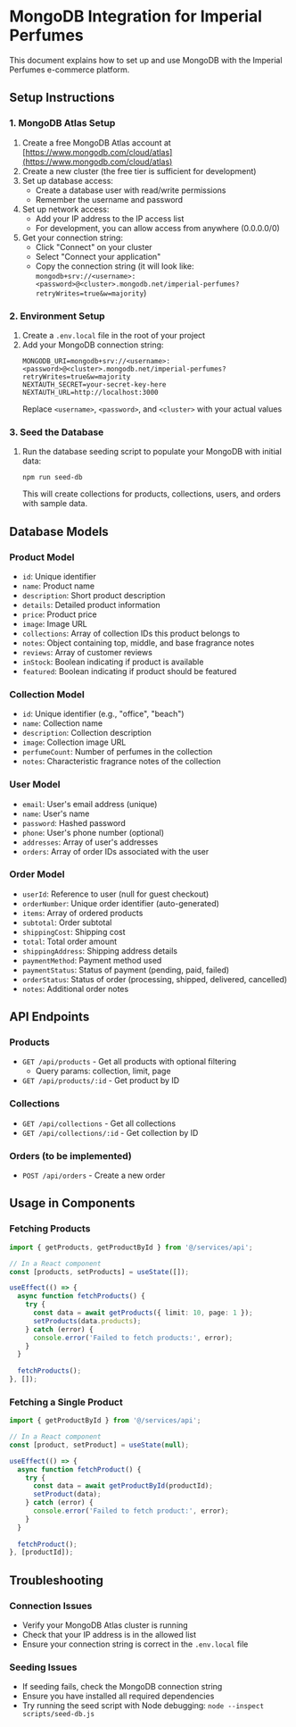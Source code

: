# MongoDB Integration for Imperial Perfumes

This document explains how to set up and use MongoDB with the Imperial Perfumes e-commerce platform.

## Setup Instructions

### 1. MongoDB Atlas Setup

1. Create a free MongoDB Atlas account at [https://www.mongodb.com/cloud/atlas](https://www.mongodb.com/cloud/atlas)
2. Create a new cluster (the free tier is sufficient for development)
3. Set up database access:
   - Create a database user with read/write permissions
   - Remember the username and password
4. Set up network access:
   - Add your IP address to the IP access list
   - For development, you can allow access from anywhere (0.0.0.0/0)
5. Get your connection string:
   - Click "Connect" on your cluster
   - Select "Connect your application"
   - Copy the connection string (it will look like: `mongodb+srv://<username>:<password>@<cluster>.mongodb.net/imperial-perfumes?retryWrites=true&w=majority`)

### 2. Environment Setup

1. Create a `.env.local` file in the root of your project
2. Add your MongoDB connection string:
   ```
   MONGODB_URI=mongodb+srv://<username>:<password>@<cluster>.mongodb.net/imperial-perfumes?retryWrites=true&w=majority
   NEXTAUTH_SECRET=your-secret-key-here
   NEXTAUTH_URL=http://localhost:3000
   ```
   Replace `<username>`, `<password>`, and `<cluster>` with your actual values

### 3. Seed the Database

1. Run the database seeding script to populate your MongoDB with initial data:
   ```
   npm run seed-db
   ```
   This will create collections for products, collections, users, and orders with sample data.

## Database Models

### Product Model
- `id`: Unique identifier
- `name`: Product name
- `description`: Short product description
- `details`: Detailed product information
- `price`: Product price
- `image`: Image URL
- `collections`: Array of collection IDs this product belongs to
- `notes`: Object containing top, middle, and base fragrance notes
- `reviews`: Array of customer reviews
- `inStock`: Boolean indicating if product is available
- `featured`: Boolean indicating if product should be featured

### Collection Model
- `id`: Unique identifier (e.g., "office", "beach")
- `name`: Collection name
- `description`: Collection description
- `image`: Collection image URL
- `perfumeCount`: Number of perfumes in the collection
- `notes`: Characteristic fragrance notes of the collection

### User Model
- `email`: User's email address (unique)
- `name`: User's name
- `password`: Hashed password
- `phone`: User's phone number (optional)
- `addresses`: Array of user's addresses
- `orders`: Array of order IDs associated with the user

### Order Model
- `userId`: Reference to user (null for guest checkout)
- `orderNumber`: Unique order identifier (auto-generated)
- `items`: Array of ordered products
- `subtotal`: Order subtotal
- `shippingCost`: Shipping cost
- `total`: Total order amount
- `shippingAddress`: Shipping address details
- `paymentMethod`: Payment method used
- `paymentStatus`: Status of payment (pending, paid, failed)
- `orderStatus`: Status of order (processing, shipped, delivered, cancelled)
- `notes`: Additional order notes

## API Endpoints

### Products
- `GET /api/products` - Get all products with optional filtering
  - Query params: collection, limit, page
- `GET /api/products/:id` - Get product by ID

### Collections
- `GET /api/collections` - Get all collections
- `GET /api/collections/:id` - Get collection by ID

### Orders (to be implemented)
- `POST /api/orders` - Create a new order

## Usage in Components

### Fetching Products
```typescript
import { getProducts, getProductById } from '@/services/api';

// In a React component
const [products, setProducts] = useState([]);

useEffect(() => {
  async function fetchProducts() {
    try {
      const data = await getProducts({ limit: 10, page: 1 });
      setProducts(data.products);
    } catch (error) {
      console.error('Failed to fetch products:', error);
    }
  }
  
  fetchProducts();
}, []);
```

### Fetching a Single Product
```typescript
import { getProductById } from '@/services/api';

// In a React component
const [product, setProduct] = useState(null);

useEffect(() => {
  async function fetchProduct() {
    try {
      const data = await getProductById(productId);
      setProduct(data);
    } catch (error) {
      console.error('Failed to fetch product:', error);
    }
  }
  
  fetchProduct();
}, [productId]);
```

## Troubleshooting

### Connection Issues
- Verify your MongoDB Atlas cluster is running
- Check that your IP address is in the allowed list
- Ensure your connection string is correct in the `.env.local` file

### Seeding Issues
- If seeding fails, check the MongoDB connection string
- Ensure you have installed all required dependencies
- Try running the seed script with Node debugging: `node --inspect scripts/seed-db.js`
